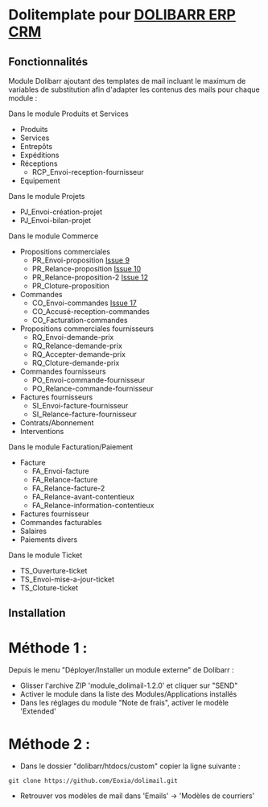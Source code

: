 # Dolitemplate pour [DOLIBARR ERP CRM](https://www.dolibarr.org)

## Fonctionnalités

Module Dolibarr ajoutant des templates de mail incluant le maximum de variables de substitution afin d'adapter les contenus des mails pour chaque module :

Dans le module Produits et Services

- Produits
- Services
- Entrepôts
- Expéditions
- Réceptions
  - RCP_Envoi-reception-fournisseur
- Equipement

Dans le module Projets

- PJ_Envoi-création-projet
- PJ_Envoi-bilan-projet

Dans le module Commerce

- Propositions commerciales
  - PR_Envoi-proposition [Issue 9](https://github.com/Eoxia/dolitemplate/issues/9)
  - PR_Relance-proposition [Issue 10](https://github.com/Eoxia/dolitemplate/issues/10)
  - PR_Relance-proposition-2 [Issue 12](https://github.com/Eoxia/dolitemplate/issues/12)
  - PR_Cloture-proposition
- Commandes
  - CO_Envoi-commandes  [Issue 17](https://github.com/Eoxia/dolitemplate/issues/17)
  - CO_Accusé-reception-commandes
  - CO_Facturation-commandes
- Propositions commerciales fournisseurs
  - RQ_Envoi-demande-prix
  - RQ_Relance-demande-prix
  - RQ_Accepter-demande-prix
  - RQ_Cloture-demande-prix
- Commandes fournisseurs
  - PO_Envoi-commande-fournisseur
  - PO_Relance-commande-fournisseur
- Factures fournisseurs
  - SI_Envoi-facture-fournisseur
  - SI_Relance-facture-fournisseur
- Contrats/Abonnement
- Interventions

Dans le module Facturation/Paiement

- Facture
  - FA_Envoi-facture
  - FA_Relance-facture
  - FA_Relance-facture-2
  - FA_Relance-avant-contentieux
  - FA_Relance-information-contentieux
- Factures fournisseur
- Commandes facturables
- Salaires
- Paiements divers


Dans le module Ticket

- TS_Ouverture-ticket
- TS_Envoi-mise-a-jour-ticket
- TS_Cloture-ticket

## Installation

# Méthode 1 :

Depuis le menu "Déployer/Installer un module externe" de Dolibarr : 

- Glisser l'archive ZIP 'module_dolimail-1.2.0' et cliquer sur "SEND"
- Activer le module dans la liste des Modules/Applications installés
- Dans les réglages du module "Note de frais", activer le modèle 'Extended'

# Méthode 2 :

- Dans le dossier "dolibarr/htdocs/custom" copier la ligne suivante :
``` 
git clone https://github.com/Eoxia/dolimail.git
```
- Retrouver vos modèles de mail dans 'Emails' -> 'Modèles de courriers'
